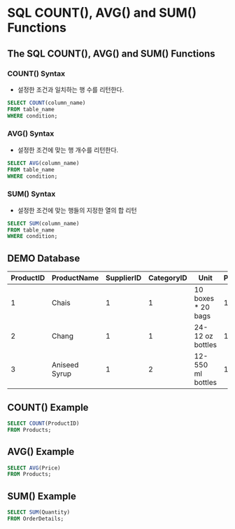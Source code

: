 # SQL COUNT(), AVG() and SUM() Functions
## The SQL COUNT(), AVG() and SUM() Functions
### COUNT() Syntax
- 설정한 조건과 일치하는 행 수를 리턴한다. 
```sql
SELECT COUNT(column_name)
FROM table_name
WHERE condition;
```

### AVG() Syntax
- 설정한 조건에 맞는 행 개수를 리턴한다. 
```sql
SELECT AVG(column_name)
FROM table_name
WHERE condition;
```

### SUM() Syntax
- 설정한 조건에 맞는 행들의 지정한 열의 합 리턴
```sql
SELECT SUM(column_name)
FROM table_name
WHERE condition;
```

## DEMO Database
| ProductID | ProductName | SupplierID | CategoryID | Unit | Price | 
|-|-|-|-|-|-|
|1|Chais|1|1|10 boxes * 20 bags | 18 | 
|2|Chang|1|1|24-12 oz bottles | 19|
|3|Aniseed Syrup|1|2|12-550 ml bottles|10|


## COUNT() Example
```sql
SELECT COUNT(ProductID)
FROM Products;
```

## AVG() Example
```sql
SELECT AVG(Price)
FROM Products;
```

## SUM() Example
```sql
SELECT SUM(Quantity)
FROM OrderDetails;
```
